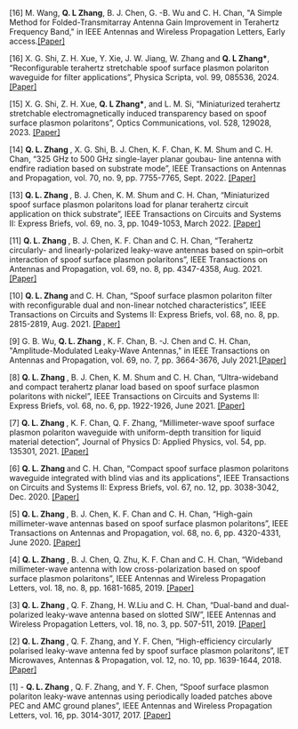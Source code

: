 





[16] M. Wang,  <strong> Q. L Zhang</strong>, B. J. Chen, G. -B. Wu and C. H. Chan, "A Simple Method for Folded-Transmitarray Antenna Gain Improvement in Terahertz Frequency Band," in IEEE Antennas and Wireless Propagation Letters, Early access.[[Paper]](https://doi.org/10.1109/LAWP.2025.3535480) 

[16]	X. G. Shi, Z. H. Xue, Y. Xie, J. W. Jiang, W. Zhang and  <strong> Q. L Zhang*</strong>, “Reconfigurable terahertz stretchable spoof surface plasmon polariton waveguide for filter applications”, Physica Scripta, vol. 99, 085536, 2024. [[Paper]](https://doi.org/10.1088/1402-4896/ad619f)

[15]	X. G. Shi, Z. H. Xue, <strong> Q. L Zhang*</strong>, and L. M. Si, “Miniaturized terahertz stretchable electromagnetically induced transparency based on spoof surface plasmon polaritons”, Optics Communications, vol. 528, 129028, 2023. [[Paper]](https://doi.org/10.1016/j.optcom.2022.129028)

[14]	 <strong>Q. L. Zhang </strong>, X. G. Shi, B. J. Chen, K. F. Chan, K. M. Shum and C. H. Chan, “325 GHz to 500 GHz single-layer planar goubau- line antenna with endfire radiation based on substrate mode”, IEEE Transactions on Antennas and Propagation, vol. 70, no. 9, pp. 7755-7765, Sept. 2022. [[Paper]](https://doi.org/10.1109/TAP.2022.3164180)

[13]	 <strong>Q. L. Zhang </strong>, B. J. Chen, K. M. Shum and C. H. Chan, “Miniaturized spoof surface plasmon polaritons load for planar terahertz circuit application on thick substrate”, IEEE Transactions on Circuits and Systems II: Express Briefs, vol. 69, no. 3, pp. 1049-1053, March 2022. [[Paper]](https://doi.org/10.1109/TCSII.2021.3121068)

[11]	 <strong>Q. L. Zhang </strong>, B. J. Chen, K. F. Chan and C. H. Chan, “Terahertz circularly- and linearly-polarized leaky-wave antennas based on spin–orbit interaction of spoof surface plasmon polaritons”, IEEE Transactions on Antennas and Propagation, vol. 69, no. 8, pp. 4347-4358, Aug. 2021. [[Paper]](https://doi.org/10.1109/TAP.2020.3048531)

[10]	 <strong>Q. L. Zhang </strong> and C. H. Chan, “Spoof surface plasmon polariton filter with reconfigurable dual and non-linear notched characteristics”, IEEE Transactions on Circuits and Systems II: Express Briefs, vol. 68, no. 8, pp. 2815-2819, Aug. 2021. [[Paper]](https://doi.org/10.1109/TCSII.2021.3067936)

[9]  G.  B. Wu, <strong>Q. L. Zhang </strong>, K. F. Chan, B. -J. Chen and C. H. Chan, "Amplitude-Modulated Leaky-Wave Antennas," in IEEE Transactions on Antennas and Propagation, vol. 69, no. 7, pp. 3664-3676, July 2021.[[Paper]](https://doi.org/10.1109/TAP.2020.3044673)

[8]	 <strong>Q. L. Zhang </strong>, B. J. Chen, K. M. Shum and C. H. Chan, “Ultra-wideband and compact terahertz planar load based on spoof surface plasmon polaritons with nickel”, IEEE Transactions on Circuits and Systems II: Express Briefs, vol. 68, no. 6, pp. 1922-1926, June 2021. [[Paper]](https://doi.org/10.1109/TCSII.2020.3043800)

[7]	 <strong>Q. L. Zhang </strong>, K. F. Chan, Q. F. Zhang, “Millimeter-wave spoof surface plasmon polariton waveguide with uniform-depth transition for liquid material detection”, Journal of Physics D: Applied Physics, vol. 54, pp. 135301, 2021. [[Paper]](https://doi.org/10.1088/1361-6463/abd4a7)

[6]	 <strong>Q. L. Zhang </strong> and C. H. Chan, “Compact spoof surface plasmon polaritons waveguide integrated with blind vias and its applications”, IEEE Transactions on Circuits and Systems II: Express Briefs, vol. 67, no. 12, pp. 3038-3042, Dec. 2020. [[Paper]](https://doi.org/10.1109/TCSII.2020.3001297)

[5]	 <strong>Q. L. Zhang </strong>, B. J. Chen, K. F. Chan and C. H. Chan, “High-gain millimeter-wave antennas based on spoof surface plasmon polaritons”, IEEE Transactions on Antennas and Propagation, vol. 68, no. 6, pp. 4320-4331, June 2020. [[Paper]](https://doi.org/10.1109/TAP.2020.2970122)

[4]	 <strong>Q. L. Zhang </strong>, B. J. Chen, Q. Zhu, K. F. Chan and C. H. Chan, “Wideband millimeter-wave antenna with low cross-polarization based on spoof surface plasmon polaritons”, IEEE Antennas and Wireless Propagation Letters, vol. 18, no. 8, pp. 1681-1685, 2019. [[Paper]](https://doi.org/10.1109/LAWP.2019.2927767)

[3]	 <strong>Q. L. Zhang </strong>, Q. F. Zhang, H. W.Liu and C. H. Chan, “Dual-band and dual-polarized leaky-wave antenna based on slotted SIW”, IEEE Antennas and Wireless Propagation Letters, vol. 18, no. 3, pp. 507-511, 2019. [[Paper]](https://doi.org/10.1109/LAWP.2019.2895339)

[2]	 <strong>Q. L. Zhang </strong>, Q. F. Zhang, and Y. F. Chen, “High-efficiency circularly polarised leaky-wave antenna fed by spoof surface plasmon polaritons”, IET Microwaves, Antennas & Propagation, vol. 12, no. 10, pp. 1639-1644, 2018. [[Paper]](https://doi.org/10.1049/iet-map.2017.1054)

[1]	- <strong>Q. L. Zhang </strong>, Q. F. Zhang, and Y. F. Chen, “Spoof surface plasmon polariton leaky-wave antennas using periodically loaded patches above PEC and AMC ground planes”, IEEE Antennas and Wireless Propagation Letters, vol. 16, pp. 3014-3017, 2017. [[Paper]](https://doi.org/10.1109/LAWP.2017.2758368)

